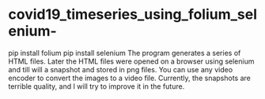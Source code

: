 # covid19_timeseries_using_folium_selenium-
pip install folium
pip install selenium
The program generates a series of HTML files.
Later the HTML files were opened on a browser using selenium and till will a snapshot and stored in png files.
You can use any video encoder to convert the images to a video file. 
Currently, the snapshots are terrible quality, and I will try to improve it in the future. 
